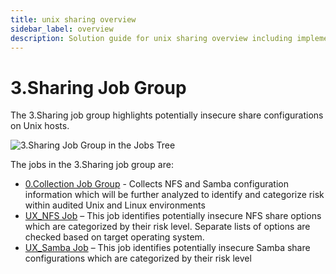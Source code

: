 ```yaml
---
title: unix sharing overview
sidebar_label: overview
description: Solution guide for unix sharing overview including implementation steps, configuration, and best practices.
---
```


# 3.Sharing Job Group

The 3.Sharing job group highlights potentially insecure share configurations on Unix hosts.

![3.Sharing Job Group in the Jobs Tree](/img/versioned_docs/accessanalyzer_11.6/accessanalyzer/admin/hostmanagement/jobstree.webp)

The jobs in the 3.Sharing job group are:

- [0.Collection Job Group](/docs/accessanalyzer/11.6/accessanalyzer/solutions/unix/sharing/collection/overview.md) -
  Collects NFS and Samba configuration information which will be further analyzed to identify and
  categorize risk within audited Unix and Linux environments
- [UX_NFS Job](/docs/accessanalyzer/11.6/accessanalyzer/solutions/unix/sharing/ux_nfs.md)
  – This job identifies potentially insecure NFS share options which are categorized by their risk
  level. Separate lists of options are checked based on target operating system.
- [UX_Samba Job](/docs/accessanalyzer/11.6/accessanalyzer/solutions/unix/sharing/ux_samba.md)
  – This job identifies potentially insecure Samba share configurations which are categorized by
  their risk level
